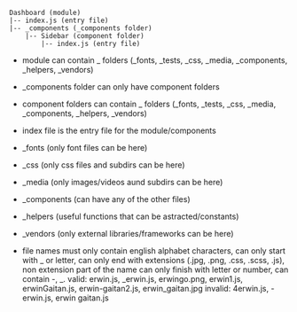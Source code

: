 ```
Dashboard (module)
|-- index.js (entry file)
|-- _components (_components folder)
    |-- Sidebar (component folder)
        |-- index.js (entry file)
```

- module can contain _ folders (_fonts, _tests, _css, _media, _components, _helpers, _vendors)
- _components folder can only have component folders
- component folders can contain _ folders (_fonts, _tests, _css, _media,
  _components, _helpers, _vendors)
- index file is the entry file for the module/components

- _fonts (only font files can be here)
- _css (only css files and subdirs can be here)
- _media (only images/videos aund subdirs can be here)
- _components (can have any of the other files)
- _helpers (useful functions that can be astracted/constants)
- _vendors (only external libraries/frameworks can be here)
- file names must only contain english alphabet characters, can only start with _ or letter,
  can only end with extensions (.jpg, .png, .css, .scss, .js), non extension part of the
  name can only finish with letter or number, can contain -, _.
  valid: erwin.js, _erwin.js, erwingo.png, erwin1.js, erwinGaitan.js, erwin-gaitan2.js, erwin_gaitan.jpg
  invalid: 4erwin.js, -erwin.js, erwin gaitan.js
